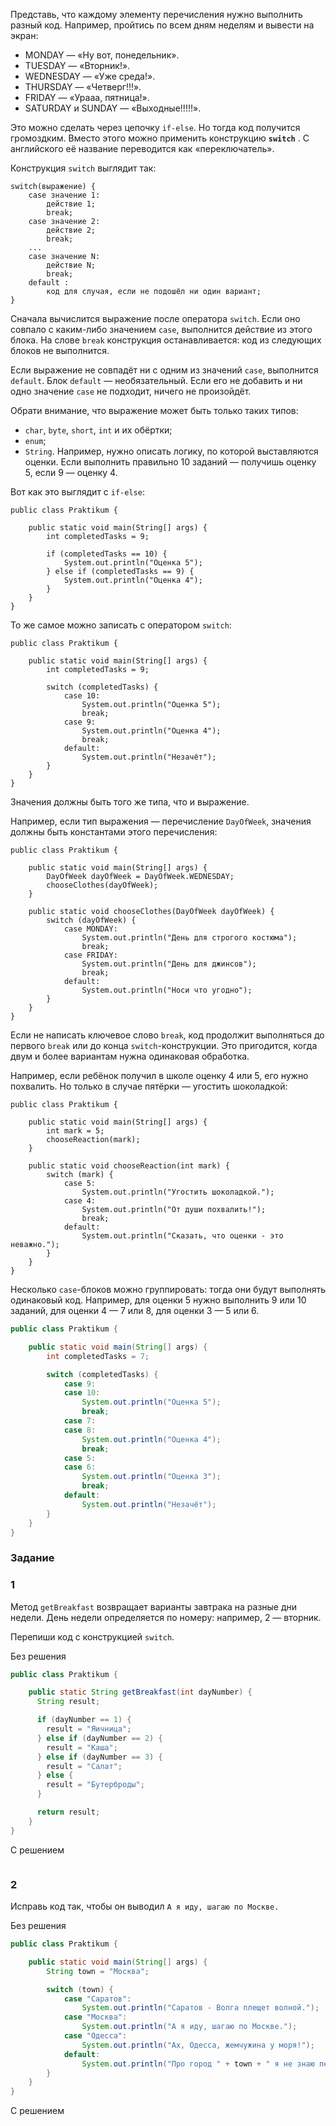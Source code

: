 Представь, что каждому элементу перечисления нужно выполнить разный код. Например, пройтись по всем дням неделям и вывести на экран:

- MONDAY — «Ну вот, понедельник».
- TUESDAY — «Вторник!».
- WEDNESDAY — «Уже среда!».
- THURSDAY — «Четверг!!!».
- FRIDAY — «Урааа, пятница!».
- SATURDAY и SUNDAY — «Выходные!!!!!».

Это можно сделать через цепочку `if-else`. Но тогда код получится громоздким. Вместо этого можно применить конструкцию **`switch`** . С английского её название переводится как «переключатель».

Конструкция `switch` выглядит так:
```
switch(выражение) {
    case значение 1:
        действие 1;
        break;
    case значение 2:
        действие 2;
        break;
    ...
    case значение N:
        действие N;
        break;
    default :
        код для случая, если не подошёл ни один вариант;
} 
```

Сначала вычислится выражение после оператора `switch`. Если оно совпало с каким-либо значением `case`, выполнится действие из этого блока. На слове `break` конструкция останавливается: код из следующих блоков не выполнится.

Если выражение не совпадёт ни с одним из значений `case`, выполнится `default`. Блок `default` — необязательный. Если его не добавить и ни одно значение `case` не подходит, ничего не произойдёт.

Обрати внимание, что выражение может быть только таких типов:

- `char`, `byte`, `short`, `int` и их обёртки;
- `enum`;
- `String`.
  Например, нужно описать логику, по которой выставляются оценки. Если выполнить правильно 10 заданий — получишь оценку 5, если 9 — оценку 4.

Вот как это выглядит с `if-else`:
```
public class Praktikum {

    public static void main(String[] args) {
        int completedTasks = 9;

        if (completedTasks == 10) {
            System.out.println("Оценка 5");
        } else if (completedTasks == 9) {
            System.out.println("Оценка 4");
        }
    }
} 
```

То же самое можно записать с оператором `switch`:
```
public class Praktikum {

    public static void main(String[] args) {
        int completedTasks = 9;

        switch (completedTasks) {
            case 10:
                System.out.println("Оценка 5");
                break;
            case 9:
                System.out.println("Оценка 4");
                break;
            default:
                System.out.println("Незачёт");
        }
    }
} 
```

Значения должны быть того же типа, что и выражение.

Например, если тип выражения — перечисление `DayOfWeek`, значения должны быть константами этого перечисления:
```
public class Praktikum {

    public static void main(String[] args) {
        DayOfWeek dayOfWeek = DayOfWeek.WEDNESDAY;
        chooseClothes(dayOfWeek);
    }

    public static void chooseClothes(DayOfWeek dayOfWeek) {
        switch (dayOfWeek) {
            case MONDAY:
                System.out.println("День для строгого костюма");
                break;
            case FRIDAY:
                System.out.println("День для джинсов");
                break;
            default:
                System.out.println("Носи что угодно");
        }
    }
} 
```

Если не написать ключевое слово `break`, код продолжит выполняться до первого `break` или до конца `switch`-конструкции. Это пригодится, когда двум и более вариантам нужна одинаковая обработка.

Например, если ребёнок получил в школе оценку 4 или 5, его нужно похвалить. Но только в случае пятёрки — угостить шоколадкой:
```
public class Praktikum {

    public static void main(String[] args) {
        int mark = 5;
        chooseReaction(mark);
    }

    public static void chooseReaction(int mark) {
        switch (mark) {
            case 5:
                System.out.println("Угостить шоколадкой.");
            case 4:
                System.out.println("От души похвалить!");
                break;
            default:
                System.out.println("Сказать, что оценки - это неважно.");
        }
    }
} 
```

Несколько `case`-блоков можно группировать: тогда они будут выполнять одинаковый код. Например, для оценки 5 нужно выполнить 9 или 10 заданий, для оценки 4 — 7 или 8, для оценки 3 — 5 или 6.

```java
public class Praktikum {

    public static void main(String[] args) {
        int completedTasks = 7;

        switch (completedTasks) {
            case 9:
            case 10:
                System.out.println("Оценка 5");
                break;
            case 7:
            case 8:
                System.out.println("Оценка 4");
                break;
            case 5:
            case 6:
                System.out.println("Оценка 3");
                break;
            default:
                System.out.println("Незачёт");
        }
    }
}
```

### Задание
### 1
Метод `getBreakfast` возвращает варианты завтрака на разные дни недели. День недели определяется по номеру: например, 2 — вторник.

Перепиши код с конструкцией `switch`.

Без решения
```Java
public class Praktikum {

    public static String getBreakfast(int dayNumber) {
      String result;

      if (dayNumber == 1) {
        result = "Яичница";
      } else if (dayNumber == 2) {
        result = "Каша";
      } else if (dayNumber == 3) {
        result = "Салат";
      } else {
        result = "Бутерброды";
      }

      return result;
    }
}
```

С решением
```Java

```
### 2
Исправь код так, чтобы он выводил `А я иду, шагаю по Москве.`

Без решения
```Java
public class Praktikum {

    public static void main(String[] args) {
        String town = "Москва";

        switch (town) {
            case "Саратов":
                System.out.println("Саратов - Волга плещет волной.");
            case "Москва":
                System.out.println("А я иду, шагаю по Москве.");
            case "Одесса":
                System.out.println("Ах, Одесса, жемчужина у моря!");
            default:
                System.out.println("Про город " + town + " я не знаю песен.");
        }
    }
}
```

С решением
```Java

```